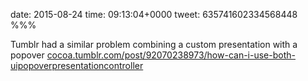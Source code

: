 date: 2015-08-24
time: 09:13:04+0000
tweet: 635741602334568448
%%%

Tumblr had a similar problem combining a custom presentation with a popover [cocoa.tumblr.com/post/92070238973/how-can-i-use-both-uipopoverpresentationcontroller](http://cocoa.tumblr.com/post/92070238973/how-can-i-use-both-uipopoverpresentationcontroller)
